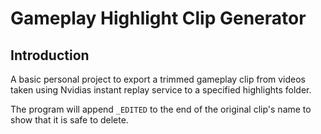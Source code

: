 # Gameplay Highlight Clip Generator
## Introduction
A basic personal project to export a trimmed gameplay clip from videos taken using Nvidias instant replay service to a specified highlights folder. 

The program will append `_EDITED` to the end of the original clip's name to show that it is safe to delete. 

